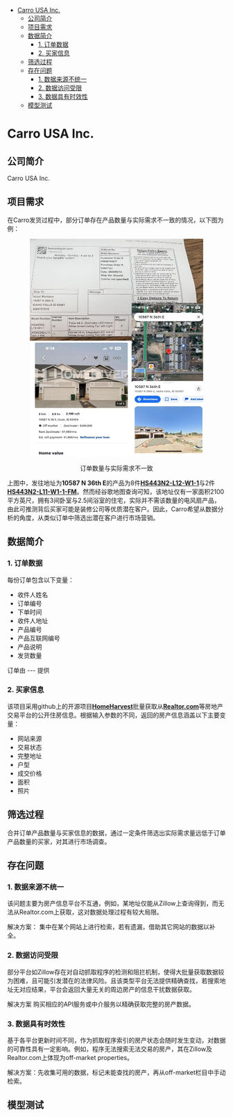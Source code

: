 - [Carro USA Inc.](#carro-usa-inc)
  - [公司简介](#公司简介)
  - [项目需求](#项目需求)
  - [数据简介](#数据简介)
    - [1. 订单数据](#1-订单数据)
    - [2. 买家信息](#2-买家信息)
  - [筛选过程](#筛选过程)
  - [存在问题](#存在问题)
    - [1. 数据来源不统一](#1-数据来源不统一)
    - [2. 数据访问受限](#2-数据访问受限)
    - [3. 数据具有时效性](#3-数据具有时效性)
  - [模型测试](#模型测试)


# Carro USA Inc. 
## 公司简介
Carro USA Inc.
## 项目需求
在Carro发货过程中，部分订单存在产品数量与实际需求不一致的情况，以下图为例：

<div style="text-align: center;">
  <img src="inconsistency.jpg" alt="inconsistency" width="400" height="500"/>
  <p>订单数量与实际需求不一致</p>
</div>

上图中，发往地址为**10587 N 36th E**的产品为8件[**HS443N2-L12-W1-1**](workbook.pdf)与2件[**HS443N2-L11-W1-1-FM**](workbook.pdf)。然而经谷歌地图查询可知，该地址仅有一家面积2100平方英尺，拥有3间卧室与2.5间浴室的住宅，实际并不需该数量的电风扇产品，由此可推测背后买家可能是装修公司等优质潜在客户。因此，Carro希望从数据分析的角度，从类似订单中筛选出潜在客户进行市场营销。

## 数据简介
### 1. 订单数据
每份订单包含以下变量：
- 收件人姓名
- 订单编号
- 下单时间
- 收件人地址
- 产品编号
- 产品互联网编号
- 产品说明
- 发货数量

订单由 --- 提供
### 2. 买家信息
该项目采用github上的开源项目[**HomeHarvest**](https://github.com/Bunsly/HomeHarvest)批量获取从[**Realtor.com**](https://www.realtor.com/realestateforsale)等房地产交易平台的公开住房信息。根据输入参数的不同，返回的房产信息涵盖以下主要变量：
- 网站来源
- 交易状态
- 完整地址
- 户型
- 成交价格
- 面积
- 照片


## 筛选过程
合并订单产品数量与买家信息的数据，通过一定条件筛选出实际需求量远低于订单产品数量的买家，对其进行市场调查。

## 存在问题
### 1. 数据来源不统一
该问题主要为房产信息平台不互通，例如，某地址仅能从Zillow上查询得到，而无法从Realtor.com上获取，这对数据处理过程有较大局限。

 解决方案： 集中在某个网站上进行检索，若有遗漏，借助其它网站的数据以补全。

### 2. 数据访问受限
部分平台如Zillow存在对自动抓取程序的检测和阻拦机制，使得大批量获取数据较为困难，且可能引发潜在的法律风险。且该类型平台无法提供精确查找，若搜索地址无对应结果，平台会返回大量无关的周边房产的信息干扰数据获取。

解决方案 购买相应的API服务或中介服务以精确获取完整的房产数据。

### 3. 数据具有时效性
基于各平台更新时间不同，作为抓取程序索引的房产状态会随时发生变动，对数据的可靠性具有一定影响。例如，程序无法搜索无法交易的房产，其在Zillow及Realtor.com上体现为off-market properties。

解决方案：先收集可用的数据，标记未能查找的房产，再从off-market栏目中手动检索。


## 模型测试

